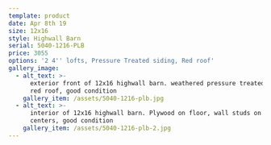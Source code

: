 ```yaml
---
template: product
date: Apr 8th 19
size: 12x16
style: Highwall Barn
serial: 5040-1216-PLB
price: 3055
options: '2 4'' lofts, Pressure Treated siding, Red roof'
gallery_image:
  - alt_text: >-
      exterior front of 12x16 highwall barn. weathered pressure treated siding,
      red roof, good condition
    gallery_item: /assets/5040-1216-plb.jpg
  - alt_text: >-
      interior of 12x16 highwall barn. Plywood on floor, wall studs on 2'
      centers, good condition
    gallery_item: /assets/5040-1216-plb-2.jpg
---
```


